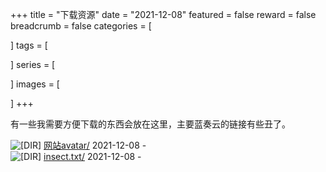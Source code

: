 +++
title = "下载资源"
date = "2021-12-08"
featured = false
reward = false
breadcrumb = false
categories = [

]
tags = [

]
series = [

]
images = [

]
+++


有一些我需要方便下载的东西会放在这里，主要蓝奏云的链接有些丑了。

<!--more-->
<img src="/images/icons/folder.gif" alt="[DIR]"> <a href="/download" download="profile1.jpg">网站avatar/</a> 2021-12-08 -<br>
<img src="/images/icons/folder.gif" alt="[DIR]"> <a href="/download/insect.txt" >insect.txt/</a> 2021-12-08 -<br>




